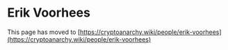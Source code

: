 
# Erik Voorhees

This page has moved to [https://cryptoanarchy.wiki/people/erik-voorhees](https://cryptoanarchy.wiki/people/erik-voorhees)

